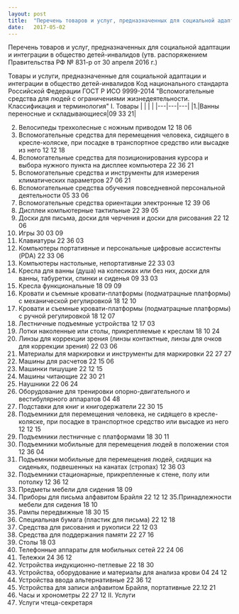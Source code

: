 ```yaml
---
layout: post
title:  "Перечень товаров и услуг, предназначенных для социальной адаптации детей-инвалидов"
date:   2017-05-02
---
```

Перечень
товаров и услуг, предназначенных для социальной адаптации и интеграции в общество детей-инвалидов
(утв. распоряжением Правительства РФ № 831-р от 30 апреля 2016 г.)

Товары и услуги, предназначенные для социальной адаптации и интеграции в общество детей-инвалидов	Код национального стандарта Российской Федерации ГОСТ Р ИСО 9999-2014 "Вспомогательные средства для людей с ограничениями жизнедеятельности. Классификация и терминология"
I. Товары 
|   |   |   |
|---|---|---|
|1.|Ванны переносные и складывающиеся|09 33 21|


2. Велосипеды трехколесные с ножным приводом	12 18 06
3. Вспомогательные средства для перемещения человека, сидящего в кресле-коляске, при посадке в транспортное средство или высадке из него	12 12 18
4. Вспомогательные средства для позиционирования курсора и выбора нужного пункта на дисплее компьютера	22 36 21
5. Вспомогательные средства и инструменты для измерения климатических параметров	27 06 21
6. Вспомогательные средства обучения повседневной персональной деятельности	05 33 06
7. Вспомогательные средства ориентации электронные	12 39 06
8. Дисплеи компьютерные тактильные 
22 39 05
9. Доски для письма, доски для черчения и доски для рисования	22 12 06
10. Игры	30 03 09
11. Клавиатуры	22 36 03
12. Компьютеры портативные и персональные цифровые ассистенты (PDA)	22 33 06
13. Компьютеры настольные, непортативные	22 33 03
14. Кресла для ванны (душа) на колесиках или без них, доски для ванны, табуретки, спинки и сиденья 
09 33 03
15. Кресла функциональные	18 09 09
16. Кровати и съемные кровати-платформы (подматрацные платформы) с механической регулировкой 
18 12 10
17. Кровати и съемные кровати-платформы (подматрацные платформы) с ручной регулировкой 
18 12 07
18. Лестничные подъемные устройства 
12 17 03
19. Лотки наколенные или столы, прикрепляемые к креслам 
18 10 24
20. Линзы для коррекции зрения (линзы контактные, линзы для очков для коррекции зрения) 
22 03 06
21. Материалы для маркировки и инструменты для маркировки	22 27 27
22. Машины для расчетов 
22 15 06
23. Машинки пишущие 
22 12 15
24. Машины читающие 
22 30 21
25. Наушники 
22 06 24
26. Оборудование для тренировки опорно-двигательного и вестибулярного аппаратов 
04 48
27. Подставки для книг и книгодержатели 
22 30 15
28. Подъемники для перемещения человека, не сидящего в кресле-коляске, при посадке в транспортное средство или высадке из него 
12 12 15
29. Подъемники лестничные с платформами 
18 30 11
30. Подъемники мобильные для перемещения людей в положении стоя	12 36 04
31. Подъемники мобильные для перемещения людей, сидящих на сиденьях, подвешенных на канатах (стропах) 
12 36 03
32. Подъемники стационарные, прикрепленные к стене, полу или потолку 
12 36 12
33. Предметы мебели для сидения 
18 09
34. Приборы для письма алфавитом Брайля 
22 12 12
35.Принадлежности мебели для сидения
18 10
36. Рампы передвижные 
18 30 15
37. Специальная бумага (пластик для письма) 
22 12 18
38. Средства для рисования и рукописи 
22 12 03
39. Средства для поддержания памяти 
22 27 16
40. Столы	18 03
41. Телефонные аппараты для мобильных сетей 
22 24 06
42. Тележки 
24 36 12
43. Устройства индукционно-петлевые 
22 18 30
44. Устройства, оборудование и материалы для анализа крови 
04 24 12
45. Устройства ввода альтернативные 
22 36 12
46. Устройства для записи алфавитом Брайля, портативные 
22.12 21
47. Часы и хронометры	22 27 12
II. Услуги
48. Услуги чтеца-секретаря   	